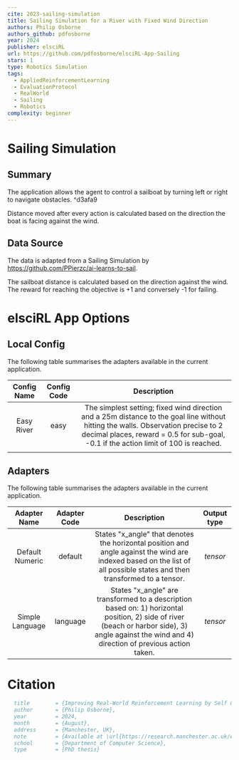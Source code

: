 ```yaml
---
cite: 2023-sailing-simulation
title: Sailing Simulation for a River with Fixed Wind Direction
authors: Philip Osborne
authors_github: pdfosborne
year: 2024
publisher: elsciRL
url: https://github.com/pdfosborne/elsciRL-App-Sailing
stars: 1
type: Robotics Simulation
tags:
  - AppliedReinforcementLearning
  - EvaluationProtocol
  - RealWorld
  - Sailing
  - Robotics
complexity: beginner
---
```


# Sailing Simulation

## Summary
The application allows the agent to control a sailboat by turning left or right to navigate obstacles. ^d3afa9

Distance moved after every action is calculated based on the direction the boat is facing against the wind. 

## Data Source
The data is adapted from a Sailing Simulation by https://github.com/PPierzc/ai-learns-to-sail.

The sailboat distance is calculated based on the direction against the wind. The reward for reaching the objective is +1 and conversely -1 for failing.   

# elsciRL App  Options

## Local Config

The following table summarises the adapters available in the current application.


| Config Name | Config Code |                                                                                             Description                                                                                              |
|:------------:|:------------:|:----------------------------------------------------------------------------------------------------------------------------------------------------------------------------------------------------:|
|  Easy River  |     easy     | The simplest setting; fixed wind direction and a 25m distance to the goal line without hitting the walls. Observation precise to 2 decimal places, reward = 0.5 for sub-goal, -0.1 if the action limit of 100 is reached. |
|              |              |                                                                                                                                                                                                      |


## Adapters

The following table summarises the adapters available in the current application.


|  Adapter Name   | Adapter Code |                                                                                            Description                                                                                            | Output type |
|:---------------:|:------------:|:-------------------------------------------------------------------------------------------------------------------------------------------------------------------------------------------------:|:-----------:|
| Default Numeric |   default    |              States "x_angle" that denotes the horizontal position and angle against the wind are indexed based on the list of all possible states and then transformed to a tensor.              |  $tensor$   |
| Simple Language |   language   | States "x_angle" are transformed to a description based on: 1) horizontal position, 2) side of river (beach or harbor side), 3) angle against the wind and 4) direction of previous action taken. |  $tensor$   |


# Citation

```bibtex
  title        = {Improving Real-World Reinforcement Learning by Self Completing Human Instructions on Rule Defined Language},  
  author       = {Philip Osborne},  
  year         = 2024,  
  month        = {August},  
  address      = {Manchester, UK},  
  note         = {Available at \url{https://research.manchester.ac.uk/en/studentTheses/improving-real-world-reinforcement-learning-by-self-completing-hu}},  
  school       = {Department of Computer Science},  
  type         = {PhD thesis}
```
